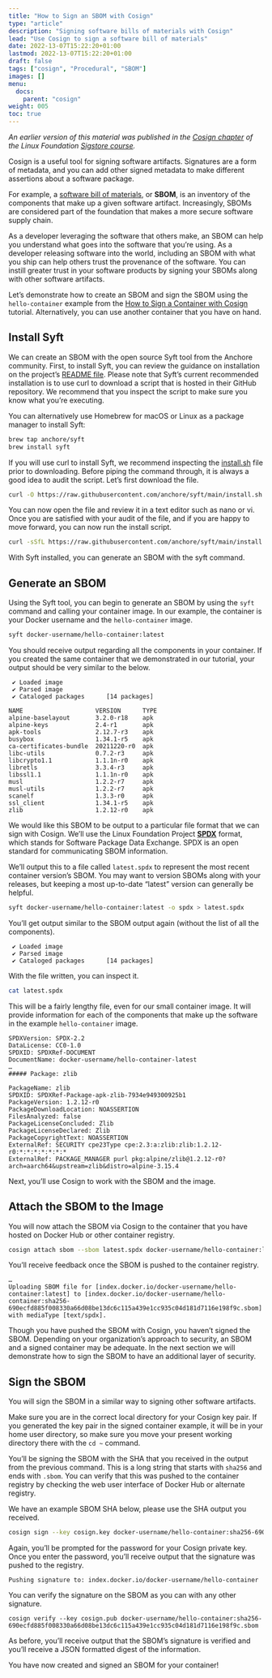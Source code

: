 ```yaml
---
title: "How to Sign an SBOM with Cosign"
type: "article"
description: "Signing software bills of materials with Cosign"
lead: "Use Cosign to sign a software bill of materials"
date: 2022-13-07T15:22:20+01:00
lastmod: 2022-13-07T15:22:20+01:00
draft: false
tags: ["cosign", "Procedural", "SBOM"]
images: []
menu:
  docs:
    parent: "cosign"
weight: 005
toc: true
---
```


_An earlier version of this material was published in the [Cosign chapter](https://learning.edx.org/course/course-v1:LinuxFoundationX+LFS182x+2T2022/block-v1:LinuxFoundationX+LFS182x+2T2022+type@sequential+block@204b98f35bca48c194d1868e0356bef1/block-v1:LinuxFoundationX+LFS182x+2T2022+type@vertical+block@2f0ad9cb8f124a39ab555ac8bf1a114c) of the Linux Foundation [Sigstore course](https://learning.edx.org/course/course-v1:LinuxFoundationX+LFS182x+2T2022/home)._

Cosign is a useful tool for signing software artifacts. Signatures are a form of metadata, and you can add other signed metadata to make different assertions about a software package. 

For example, a [software bill of materials](https://www.cisa.gov/sbom), or **SBOM**, is an inventory of the components that make up a given software artifact. Increasingly, SBOMs are considered part of the foundation that makes a more secure software supply chain. 

As a developer leveraging the software that others make, an SBOM can help you understand what goes into the software that you’re using. As a developer releasing software into the world, including an SBOM with what you ship can help others trust the provenance of the software. You can instill greater trust in your software products by signing your SBOMs along with other software artifacts. 

Let’s demonstrate how to create an SBOM and sign the SBOM using the `hello-container` example from the [How to Sign a Container with Cosign](../how-to-sign-a-container-with-cosign) tutorial. Alternatively, you can use another container that you have on hand.

## Install Syft

We can create an SBOM with the open source Syft tool from the Anchore community. First, to install Syft, you can review the guidance on installation on the project’s [README file](https://github.com/anchore/syft#installation). Please note that Syft’s current recommended installation is to use curl to download a script that is hosted in their GitHub repository. We recommend that you inspect the script to make sure you know what you’re executing.

You can alternatively use Homebrew for macOS or Linux as a package manager to install Syft:

```sh
brew tap anchore/syft
brew install syft
```

If you will use curl to install Syft, we recommend inspecting the [install.sh](https://github.com/anchore/syft/blob/main/install.sh) file prior to downloading. Before piping the command through, it is always a good idea to audit the script. Let’s first download the file.

```sh
curl -O https://raw.githubusercontent.com/anchore/syft/main/install.sh
```

You can now open the file and review it in a text editor such as nano or vi. Once you are satisfied with your audit of the file, and if you are happy to move forward, you can now run the install script. 

```sh
curl -sSfL https://raw.githubusercontent.com/anchore/syft/main/install.sh | sh -s -- -b /usr/local/bin
```

With Syft installed, you can generate an SBOM with the syft command. 

## Generate an SBOM

Using the Syft tool, you can begin to generate an SBOM by using the `syft` command and calling your container image. In our example, the container is your Docker username and the `hello-container` image. 

```sh
syft docker-username/hello-container:latest
```

You should receive output regarding all the components in your container. If you created the same container that we demonstrated in our tutorial, your output should be very similar to the below. 

```
 ✔ Loaded image            
 ✔ Parsed image            
 ✔ Cataloged packages      [14 packages]

NAME                    VERSION      TYPE
alpine-baselayout       3.2.0-r18    apk   
alpine-keys             2.4-r1       apk   
apk-tools               2.12.7-r3    apk   
busybox                 1.34.1-r5    apk   
ca-certificates-bundle  20211220-r0  apk   
libc-utils              0.7.2-r3     apk   
libcrypto1.1            1.1.1n-r0    apk   
libretls                3.3.4-r3     apk   
libssl1.1               1.1.1n-r0    apk   
musl                    1.2.2-r7     apk   
musl-utils              1.2.2-r7     apk   
scanelf                 1.3.3-r0     apk   
ssl_client              1.34.1-r5    apk   
zlib                    1.2.12-r0    apk   
```

We would like this SBOM to be output to a particular file format that we can sign with Cosign. We’ll use the Linux Foundation Project **[SPDX](https://spdx.dev/)** format, which stands for Software Package Data Exchange. SPDX is an open standard for communicating SBOM information. 

We’ll output this to a file called `latest.spdx` to represent the most recent container version’s SBOM. You may want to version SBOMs along with your releases, but keeping a most up-to-date “latest” version can generally be helpful. 

```sh
syft docker-username/hello-container:latest -o spdx > latest.spdx
```

You’ll get output similar to the SBOM output again (without the list of all the components).

```
 ✔ Loaded image            
 ✔ Parsed image            
 ✔ Cataloged packages      [14 packages]
```

With the file written, you can inspect it.

```sh
cat latest.spdx
```

This will be a fairly lengthy file, even for our small container image. It will provide information for each of the components that make up the software in the example `hello-container` image. 

```
SPDXVersion: SPDX-2.2
DataLicense: CC0-1.0
SPDXID: SPDXRef-DOCUMENT
DocumentName: docker-username/hello-container-latest
…
##### Package: zlib

PackageName: zlib
SPDXID: SPDXRef-Package-apk-zlib-7934e949300925b1
PackageVersion: 1.2.12-r0
PackageDownloadLocation: NOASSERTION
FilesAnalyzed: false
PackageLicenseConcluded: Zlib
PackageLicenseDeclared: Zlib
PackageCopyrightText: NOASSERTION
ExternalRef: SECURITY cpe23Type cpe:2.3:a:zlib:zlib:1.2.12-r0:*:*:*:*:*:*:*
ExternalRef: PACKAGE_MANAGER purl pkg:alpine/zlib@1.2.12-r0?arch=aarch64&upstream=zlib&distro=alpine-3.15.4
```

Next, you’ll use Cosign to work with the SBOM and the image.

## Attach the SBOM to the Image

You will now attach the SBOM via Cosign to the container that you have hosted on Docker Hub or other container registry.

```sh
cosign attach sbom --sbom latest.spdx docker-username/hello-container:latest
```

You’ll receive feedback once the SBOM is pushed to the container registry.

```
…
Uploading SBOM file for [index.docker.io/docker-username/hello-container:latest] to [index.docker.io/docker-username/hello-container:sha256-690ecfd885f008330a66d08be13dc6c115a439e1cc935c04d181d7116e198f9c.sbom] with mediaType [text/spdx].
```

Though you have pushed the SBOM with Cosign, you haven’t signed the SBOM. Depending on your organization’s approach to security, an SBOM and a signed container may be adequate. In the next section we will demonstrate how to sign the SBOM to have an additional layer of security.

## Sign the SBOM

You will sign the SBOM in a similar way to signing other software artifacts. 

Make sure you are in the correct local directory for your Cosign key pair. If you generated the key pair in the signed container example, it will be in your home user directory, so make sure you move your present working directory there with the `cd ~` command.

You’ll be signing the SBOM with the SHA that you received in the output from the previous command. This is a long string that starts with `sha256` and ends with `.sbom`. You can verify that this was pushed to the container registry by checking the web user interface of Docker Hub or alternate registry. 

We have an example SBOM SHA below, please use the SHA output you received.

```sh
cosign sign --key cosign.key docker-username/hello-container:sha256-690ecfd885f008330a66d08be13dc6c115a439e1cc935c04d181d7116e198f9c.sbom
```

Again, you’ll be prompted for the password for your Cosign private key. Once you enter the password, you’ll receive output that the signature was pushed to the registry.

```
Pushing signature to: index.docker.io/docker-username/hello-container
```

You can verify the signature on the SBOM as you can with any other signature.

```
cosign verify --key cosign.pub docker-username/hello-container:sha256-690ecfd885f008330a66d08be13dc6c115a439e1cc935c04d181d7116e198f9c.sbom
```

As before, you’ll receive output that the SBOM’s signature is verified and you’ll receive a JSON formatted digest of the information. 

You have now created and signed an SBOM for your container!
